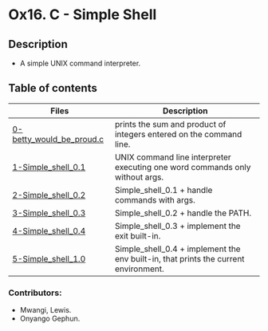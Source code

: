 # Ox16. C - Simple Shell

## Description
* A simple UNIX command interpreter.

## Table of contents

Files | Description
----------- | -----------
[0-betty_would_be_proud.c](./0-betty_would_be_proud.c) | prints the sum and product of integers entered on the command line.
[1-Simple_shell_0.1](./1-Simple_shell_0.1) | UNIX command line interpreter executing one word commands only without args.
[2-Simple_shell_0.2](./2-Simple_shell_0.2) | Simple_shell_0.1 + handle commands with args.
[3-Simple_shell_0.3](./3-Simple_shell_0.3) | Simple_shell_0.2 + handle the PATH.
[4-Simple_shell_0.4](./4-Simple_shell_0.4) | Simple_shell_0.3 + implement the exit built-in.
[5-Simple_shell_1.0](./5-Simple_shell_1.0) | Simple_shell_0.4 + implement the env built-in, that prints the current environment.

### Contributors: 
* Mwangi, Lewis.
* Onyango Gephun.
